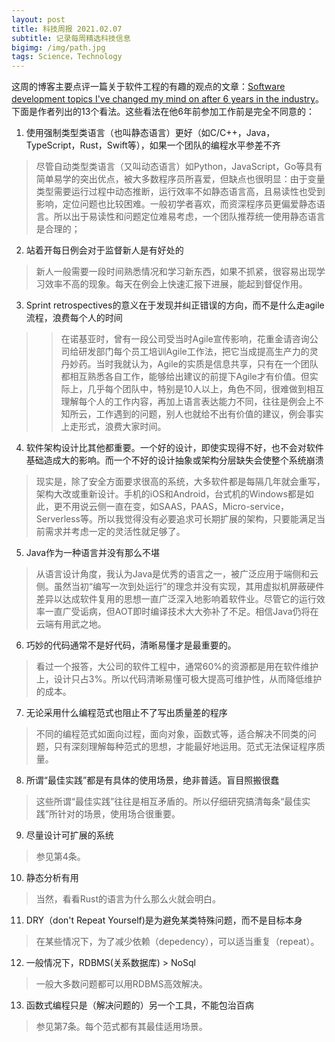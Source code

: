```yaml
---
layout: post
title: 科技周报 2021.02.07
subtitle: 记录每周精选科技信息
bigimg: /img/path.jpg
tags: Science，Technology
---
```


这周的博客主要点评一篇关于软件工程的有趣的观点的文章：[Software development topics I've changed my mind on after 6 years in the industry](https://chriskiehl.com/article/thoughts-after-6-years)。
下面是作者列出的13个看法。这些看法在他6年前参加工作前是完全不同意的：

1. 使用强制类型类语言（也叫静态语言）更好（如C/C++，Java，TypeScript，Rust，Swift等），如果一个团队的编程水平参差不齐
>尽管自动类型类语言（又叫动态语言）如Python，JavaScript，Go等具有简单易学的突出优点，被大多数程序员所喜爱，但缺点也很明显：由于变量类型需要运行过程中动态推断，运行效率不如静态语言高，且易读性也受到影响，定位问题也比较困难。一般初学者喜欢，而资深程序员更偏爱静态语言。所以出于易读性和问题定位难易考虑，一个团队推荐统一使用静态语言是合理的；

2. 站着开每日例会对于监督新人是有好处的
>新人一般需要一段时间熟悉情况和学习新东西，如果不抓紧，很容易出现学习效率不高的现象。每天在例会上快速汇报下进展，能起到督促作用。

3. Sprint retrospectives的意义在于发现并纠正错误的方向，而不是什么走agile流程，浪费每个人的时间
>>在诺基亚时，曾有一段公司受当时Agile宣传影响，花重金请咨询公司给研发部门每个员工培训Agile工作法，把它当成提高生产力的灵丹妙药。当时我就认为，Agile的实质是信息共享，只有在一个团队都相互熟悉各自工作，能够给出建议的前提下Agile才有价值。但实际上，几乎每个团队中，特别是10人以上，角色不同，很难做到相互理解每个人的工作内容，再加上语言表达能力不同，往往是例会上不知所云，工作遇到的问题，别人也就给不出有价值的建议，例会事实上走形式，浪费大家时间。

4. 软件架构设计比其他都重要。一个好的设计，即使实现得不好，也不会对软件基础造成大的影响。而一个不好的设计抽象或架构分层缺失会使整个系统崩溃
>现实是，除了安全方面要求很高的系统，大多软件都是每隔几年就会重写，架构大改或重新设计。手机的iOS和Android，台式机的Windows都是如此，更不用说云侧一直在变，如SAAS，PAAS，Micro-service， Serverless等。所以我觉得没有必要追求可长期扩展的架构，只要能满足当前需求并考虑一定的灵活性就足够了。

5. Java作为一种语言并没有那么不堪
>从语言设计角度，我认为Java是优秀的语言之一，被广泛应用于端侧和云侧。虽然当初“编写一次到处运行”的理念并没有实现，其用虚拟机屏蔽硬件差异以达成软件复用的思想一直广泛深入地影响着软件业。尽管它的运行效率一直广受诟病，但AOT即时编译技术大大弥补了不足。相信Java仍将在云端有用武之地。

6. 巧妙的代码通常不是好代码，清晰易懂才是最重要的。
>看过一个报答，大公司的软件工程中，通常60%的资源都是用在软件维护上，设计只占3%。所以代码清晰易懂可极大提高可维护性，从而降低维护的成本。

7. 无论采用什么编程范式也阻止不了写出质量差的程序
>不同的编程范式如面向过程，面向对象，函数式等，适合解决不同类的问题，只有深刻理解每种范式的思想，才能最好地运用。范式无法保证程序质量。
 
8. 所谓“最佳实践”都是有具体的使用场景，绝非普适。盲目照搬很蠢
>这些所谓“最佳实践”往往是相互矛盾的。所以仔细研究搞清每条“最佳实践”所针对的场景，使用场合很重要。

9. 尽量设计可扩展的系统
>参见第4条。

10. 静态分析有用
>当然，看看Rust的语言为什么那么火就会明白。

11. DRY（don't Repeat Yourself)是为避免某类特殊问题，而不是目标本身
>在某些情况下，为了减少依赖（depedency），可以适当重复（repeat）。

12. 一般情况下，RDBMS(关系数据库) > NoSql
>一般大多数问题都可以用RDBMS高效解决。

13. 函数式编程只是（解决问题的）另一个工具，不能包治百病
>参见第7条。每个范式都有其最佳适用场景。
